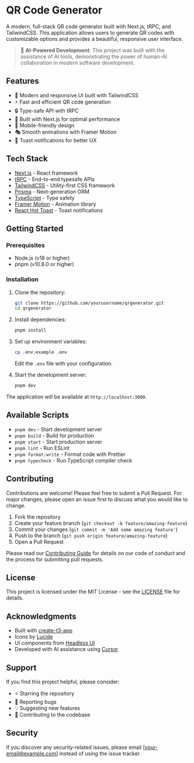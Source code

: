 # QR Code Generator

A modern, full-stack QR code generator built with Next.js, tRPC, and TailwindCSS. This application allows users to generate QR codes with customizable options and provides a beautiful, responsive user interface.

> 🚀 **AI-Powered Development**: This project was built with the assistance of AI tools, demonstrating the power of human-AI collaboration in modern software development.

## Features

- 🎨 Modern and responsive UI built with TailwindCSS
- ⚡ Fast and efficient QR code generation
- 🔒 Type-safe API with tRPC
- 🎯 Built with Next.js for optimal performance
- 📱 Mobile-friendly design
- 🎭 Smooth animations with Framer Motion
- 🔔 Toast notifications for better UX

## Tech Stack

- [Next.js](https://nextjs.org/) - React framework
- [tRPC](https://trpc.io/) - End-to-end typesafe APIs
- [TailwindCSS](https://tailwindcss.com/) - Utility-first CSS framework
- [Prisma](https://www.prisma.io/) - Next-generation ORM
- [TypeScript](https://www.typescriptlang.org/) - Type safety
- [Framer Motion](https://www.framer.com/motion/) - Animation library
- [React Hot Toast](https://react-hot-toast.com/) - Toast notifications

## Getting Started

### Prerequisites

- Node.js (v18 or higher)
- pnpm (v10.8.0 or higher)

### Installation

1. Clone the repository:
   ```bash
   git clone https://github.com/yourusername/qrgenerator.git
   cd qrgenerator
   ```

2. Install dependencies:
   ```bash
   pnpm install
   ```

3. Set up environment variables:
   ```bash
   cp .env.example .env
   ```
   Edit the `.env` file with your configuration.

4. Start the development server:
   ```bash
   pnpm dev
   ```

The application will be available at `http://localhost:3000`.

## Available Scripts

- `pnpm dev` - Start development server
- `pnpm build` - Build for production
- `pnpm start` - Start production server
- `pnpm lint` - Run ESLint
- `pnpm format:write` - Format code with Prettier
- `pnpm typecheck` - Run TypeScript compiler check

## Contributing

Contributions are welcome! Please feel free to submit a Pull Request. For major changes, please open an issue first to discuss what you would like to change.

1. Fork the repository
2. Create your feature branch (`git checkout -b feature/amazing-feature`)
3. Commit your changes (`git commit -m 'Add some amazing feature'`)
4. Push to the branch (`git push origin feature/amazing-feature`)
5. Open a Pull Request

Please read our [Contributing Guide](CONTRIBUTING.md) for details on our code of conduct and the process for submitting pull requests.

## License

This project is licensed under the MIT License - see the [LICENSE](LICENSE) file for details.

## Acknowledgments

- Built with [create-t3-app](https://create.t3.gg/)
- Icons by [Lucide](https://lucide.dev/)
- UI components from [Headless UI](https://headlessui.com/)
- Developed with AI assistance using [Cursor](https://cursor.sh/)

## Support

If you find this project helpful, please consider:
- ⭐ Starring the repository
- 🐛 Reporting bugs
- 💡 Suggesting new features
- 🤝 Contributing to the codebase

## Security

If you discover any security-related issues, please email [your-email@example.com] instead of using the issue tracker.
